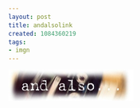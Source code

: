```yaml
---
layout: post
title: andalsolink
created: 1084360219
tags:
- imgn
---
```


<img src="/image/images/andalsolink-595.jpg"/>

